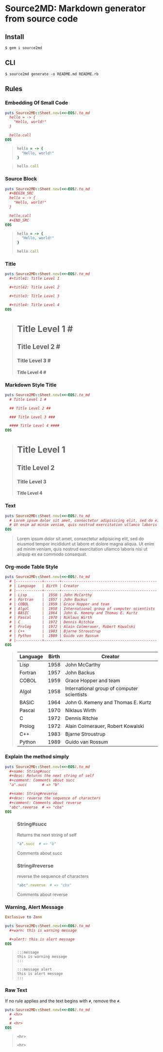 # Source2MD: Markdown generator from source code #

## Install ##

```
$ gem i source2md
```

## CLI ##

```
$ source2md generate -o README.md README.rb
```

## Rules ##

### Embedding Of Small Code ###

```ruby
puts Source2MD::Sheet.new(<<~EOS).to_md
  hello = -> {
    "Hello, world!"
  }

  hello.call
EOS
```

> ```ruby
> hello = -> {
>   "Hello, world!"
> }
> ```

> ```ruby
> hello.call
> ```

### Source Block ###

```ruby
puts Source2MD::Sheet.new(<<~EOS).to_md
  #+BEGIN_SRC
  hello = -> {
    "Hello, world!"
  }

  hello.call
  #+END_SRC
EOS
```

> ```ruby
> hello = -> {
>   "Hello, world!"
> }
>
> hello.call
> ```

### Title ###

```ruby
puts Source2MD::Sheet.new(<<~EOS).to_md
  #+title1: Title Level 1

  #+title2: Title Level 2

  #+title3: Title Level 3

  #+title4: Title Level 4
EOS
```

> # Title Level 1 # #
>
> ## Title Level 2 # ##
>
> ### Title Level 3 # ###
>
> #### Title Level 4 # ####

### Markdown Style Title ###

```ruby
puts Source2MD::Sheet.new(<<~EOS).to_md
  # Title Level 1 #

  ## Title Level 2 ##

  ### Title Level 3 ###

  #### Title Level 4 ####
EOS
```

> # Title Level 1 #
>
> ## Title Level 2 ##
>
> ### Title Level 3 ###
>
> #### Title Level 4 ####

### Text ###

```ruby
puts Source2MD::Sheet.new(<<~EOS).to_md
  # Lorem ipsum dolor sit amet, consectetur adipisicing elit, sed do eiusmod tempor incididunt ut labore et dolore magna aliqua.
  # Ut enim ad minim veniam, quis nostrud exercitation ullamco laboris nisi ut aliquip ex ea commodo consequat.
EOS
```

> Lorem ipsum dolor sit amet, consectetur adipisicing elit, sed do eiusmod tempor incididunt ut labore et dolore magna aliqua.
> Ut enim ad minim veniam, quis nostrud exercitation ullamco laboris nisi ut aliquip ex ea commodo consequat.

### Org-mode Table Style ###

```ruby
puts Source2MD::Sheet.new(<<~EOS).to_md
  # |------------+-------+--------------------------------------------|
  # | Language   | Birth | Creator                                    |
  # |------------+-------+--------------------------------------------|
  # | Lisp       |  1958 | John McCarthy                              |
  # | Fortran    |  1957 | John Backus                                |
  # | COBOL      |  1959 | Grace Hopper and team                      |
  # | Algol      |  1958 | International group of computer scientists |
  # | BASIC      |  1964 | John G. Kemeny and Thomas E. Kurtz         |
  # | Pascal     |  1970 | Niklaus Wirth                              |
  # | C          |  1972 | Dennis Ritchie                             |
  # | Prolog     |  1972 | Alain Colmerauer, Robert Kowalski          |
  # | C++        |  1983 | Bjarne Stroustrup                          |
  # | Python     |  1989 | Guido van Rossum                           |
  # |------------+-------+--------------------------------------------|
EOS
```

> | Language   | Birth | Creator                                    |
> |------------|-------|--------------------------------------------|
> | Lisp       |  1958 | John McCarthy                              |
> | Fortran    |  1957 | John Backus                                |
> | COBOL      |  1959 | Grace Hopper and team                      |
> | Algol      |  1958 | International group of computer scientists |
> | BASIC      |  1964 | John G. Kemeny and Thomas E. Kurtz         |
> | Pascal     |  1970 | Niklaus Wirth                              |
> | C          |  1972 | Dennis Ritchie                             |
> | Prolog     |  1972 | Alain Colmerauer, Robert Kowalski          |
> | C++        |  1983 | Bjarne Stroustrup                          |
> | Python     |  1989 | Guido van Rossum                           |

### Explain the method simply ###

```ruby
puts Source2MD::Sheet.new(<<~EOS).to_md
  #+name: String#succ
  #+desc: Returns the next string of self
  #+comment: Comments about succ
  "a".succ       # => "b"

  #+name: String#reverse
  #+desc: reverse the sequence of characters
  #+comment: Comments about reverse
  "abc".reverse  # => "cba"
EOS
```

> ### String#succ ###
>
> Returns the next string of self
>
> ```ruby
> "a".succ  # => "b"
> ```
>
> Comments about succ
>
> ### String#reverse ###
>
> reverse the sequence of characters
>
> ```ruby
> "abc".reverse  # => "cba"
> ```
>
> Comments about reverse

### Warning, Alert Message ###

```ruby
Exclusive to Zenn
```

```ruby
puts Source2MD::Sheet.new(<<~EOS).to_md
  #+warn: this is warning message

  #+alert: this is alert message
EOS
```

> ```
> :::message
> this is warning message
> :::
> ```
>
> ```
> :::message alert
> this is alert message
> :::
> ```

### Raw Text ###

If no rule applies and the text begins with `#`, remove the `#`.

```ruby
puts Source2MD::Sheet.new(<<~EOS).to_md
  # <hr>
  #
  # <hr>
EOS
```

> ```
> <hr>
>
> <hr>
> ```
